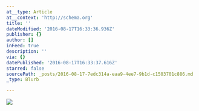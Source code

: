 ```yaml
---
at__type: Article
at__context: 'http://schema.org'
title: ''
dateModified: '2016-08-17T16:33:36.936Z'
publisher: {}
author: []
inFeed: true
description: ''
via: {}
datePublished: '2016-08-17T16:33:37.616Z'
starred: false
sourcePath: _posts/2016-08-17-7edc314a-eaa9-4ee7-9b1d-c1503701c886.md
_type: Blurb

---
```

<article style=""><img src="https://the-grid-user-content.s3-us-west-2.amazonaws.com/06b1fbe6-99c2-4e5c-bba2-84b197fbf8da.jpg" /></article>